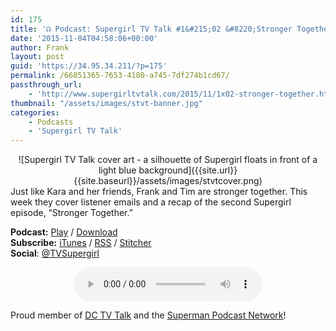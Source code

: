 ```yaml
---
id: 175
title: '☊ Podcast: Supergirl TV Talk #1&#215;02 &#8220;Stronger Together&#8221;'
date: '2015-11-04T04:58:06+00:00'
author: Frank
layout: post
guid: 'https://34.95.34.211/?p=175'
permalink: /66851365-7653-4180-a745-7df274b1cd67/
passthrough_url:
    - 'http://www.supergirltvtalk.com/2015/11/1x02-stronger-together.html'
thumbnail: "/assets/images/stvt-banner.jpg"
categories:
    - Podcasts
    - 'Supergirl TV Talk'
---
```


<div markdown="1" style="text-align: center;">
![Supergirl TV Talk cover art - a silhouette of Supergirl floats in front of a light blue background]({{site.url}}{{site.baseurl}}/assets/images/stvtcover.png)
</div>
Just like Kara and her friends, Frank and Tim are stronger together. This week they cover listener emails and a recap of the second Supergirl episode, “Stronger Together.”

**Podcast:** [Play](http://www.podtrac.com/pts/redirect.mp3/archive.org/download/STVT1x02/STVT1x02.mp3) / [Download](http://www.podtrac.com/pts/redirect.mp3/archive.org/download/STVT1x02/STVT1x02.mp3)  
**Subscribe:** [iTunes](https://itunes.apple.com/us/podcast/supergirl-tv-talk/id961461785) / [RSS](http://feeds.feedburner.com/supergirltvtalk) / [Stitcher](http://www.stitcher.com/podcast/beer-with-geeks/supergirl-tv-talk?refid=stpr)  
**Social**: [@TVSupergirl](https://twitter.com/TVSupergirl)

<div markdown="1" style="text-align: center;">
<audio controls>
  <source src="http://www.podtrac.com/pts/redirect.mp3/archive.org/download/STVT1x02/STVT1x02.mp3" type="audio/mpeg">
  Your browser does not support the audio element.
</audio>
</div>

Proud member of [DC TV Talk](http://dctvtalk.com/) and the [Superman Podcast Network](http://www.supermanpodcastnetwork.com/)!